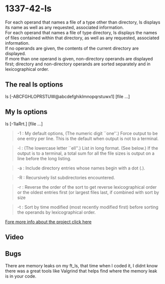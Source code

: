 # 1337-42-ls
For each operand that names a file of a type other than directory, ls displays its name as well as any requested, associated information.  
For each operand that names a file of type directory, ls displays the names of files contained within that directory, as well as any requested, associated information.  
If no operands are given, the contents of the current directory are displayed.  
If more than one operand is given, non-directory operands are displayed first; directory and non-directory operands are sorted separately and in lexicographical order.

## The real ls options
ls [-ABCFGHLOPRSTUW@abcdefghiklmnopqrstuwx1] [file ...]

## My ls options
ls [-1laRrt.] [file ...]  
>-1 : My default options, (The numeric digit ``one''.)  Force output to be one entry per line.  This is the default when output is not to a terminal.  

>-l : (The lowercase letter ``ell''.)  List in long format.  (See below.)  If the output is to a terminal, a total sum for all the file sizes is output on a line before the long listing.

>-a : Include directory entries whose names begin with a dot (.).

>-R : Recursively list subdirectories encountered.

>-r : Reverse the order of the sort to get reverse lexicographical order or the oldest entries first (or largest files last, if combined with sort by size

>-t : Sort by time modified (most recently modified first) before sorting the operands by lexicographical order.

[Fore more info about the project click here]()

## Video

## Bugs

There are memory leaks on my ft_ls, that time when I coded it, I didnt know there was a great tools like Valgrind that helps find where the memory leak is in your code.
